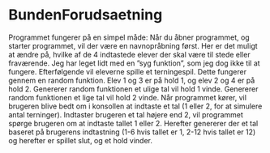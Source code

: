 # BundenForudsaetning
Programmet fungerer på en simpel måde:
Når du åbner programmet, og starter programmet, vil der være en navnopråbning først. Her er det muligt at ændre på, hvilke af de 4 indtastede elever der skal være til stede eller fraværende. Jeg har leget lidt med en ”syg funktion”, som jeg dog ikke til at fungere.
Efterfølgende vil eleverne spille et terningespil. Dette fungerer gennem en random funktion. Elev 1 og 3 er på hold 1, og elev 2 og 4 er på hold 2. 
Genererer random funktionen et ulige tal vil hold 1 vinde.
Genererer random funktionen et lige tal vil hold 2 vinde.
Når programmet kører, vil brugeren blive bedt om i konsollen at indtaste et tal (1 eller 2, for at simulere antal terninger). Indtaster brugeren et tal højere end 2, vil programmet spørge brugeren om at indtaste tallet 1 eller 2. 
Herefter genererer der et tal baseret på brugerens indtastning (1-6 hvis tallet er 1, 2-12 hvis tallet er 12) og herefter er spillet slut, og et hold vinder. 
